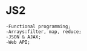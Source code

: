 # JS2


    -Functional programming;
    -Arrays:filter, map, reduce;
    -JSON & AJAX;
    -Web API;